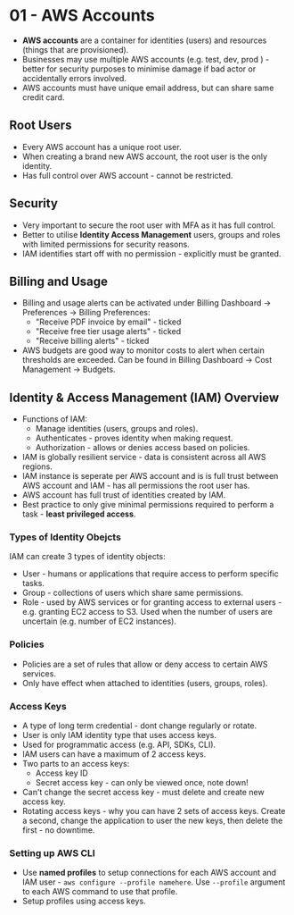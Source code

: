 # 01 - AWS Accounts
* **AWS accounts** are a container for identities (users) and resources (things that are provisioned).
* Businesses may use multiple AWS accounts (e.g. test, dev, prod ) - better for security purposes to minimise damage if bad actor or accidentally errors involved.
* AWS accounts must have unique email address, but can share same credit card.

## Root Users
* Every AWS account has a unique root user.
* When creating a brand new AWS account, the root user is the only identity.
* Has full control over AWS account - cannot be restricted.

## Security
* Very important to secure the root user with MFA as it has full control.
* Better to utilise **Identity Access Management** users, groups and roles with limited permissions for security reasons.
* IAM identifies start off with no permission - explicitly must be granted.

## Billing and Usage
* Billing and usage alerts can be activated under Billing Dashboard -> Preferences -> Billing Preferences:
    * "Receive PDF invoice by email" - ticked
    * "Receive free tier usage alerts" - ticked
    * "Receive billing alerts" - ticked
* AWS budgets are good way to monitor costs to alert when certain thresholds are exceeded. Can be found in Billing Dashboard -> Cost Management -> Budgets.

## Identity & Access Management (IAM) Overview
* Functions of IAM:
    * Manage identities (users, groups and roles).
    * Authenticates - proves identity when making request.
    * Authorization - allows or denies access based on policies.
* IAM is globally resilient service - data is consistent across all AWS regions.
* IAM instance is seperate per AWS account and is is full trust between AWS account and IAM - has all permissions the root user has.
* AWS account has full trust of identities created by IAM.
* Best practice to only give minimal permissions required to perform a task - **least privileged access**.

### Types of Identity Obejcts
IAM can create 3 types of identity objects:
* User - humans or applications that require access to perform specific tasks.
* Group - collections of users which share same permissions.
* Role - used by AWS services or for granting access to external users - e.g. granting EC2 access to S3. Used when the number of users are uncertain (e.g. number of EC2 instances).

### Policies
* Policies are a set of rules that allow or deny access to certain AWS services.
* Only have effect when attached to identities (users, groups, roles).

### Access Keys
* A type of long term credential - dont change regularly or rotate.
* User is only IAM identity type that uses access keys.
* Used for programmatic access (e.g. API, SDKs, CLI).
* IAM users can have a maximum of 2 access keys.
* Two parts to an access keys:
    * Access key ID
    * Secret access key - can only be viewed once, note down!
* Can't change the secret access key - must delete and create new access key.
* Rotating access keys - why you can have 2 sets of access keys. Create a second, change the application to user the new keys, then delete the first - no downtime.

### Setting up AWS CLI
* Use **named profiles** to setup connections for each AWS account and IAM user - `aws configure --profile namehere`. Use `--profile` argument to each AWS command to use that profile.
* Setup profiles using access keys.
